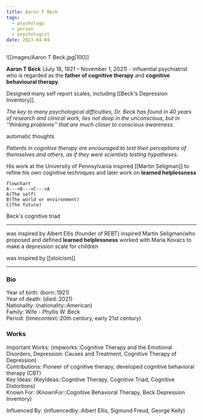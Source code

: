 ```yaml
---
title: Aaron T Beck
tags:
  - psychology
  - person
  - psychologist
date: 2023-04-04
---
```

![[images/Aaron T Beck.jpg|100]]

**Aaron T Beck** (July 18, 1921 – November 1, 2021) - influential psychiatrist who is regarded as the **father of cognitive therapy** and **cognitive behavioural therapy**.

Designed many self report scales, including [[Beck's Depression Inventory]]. 

*The key to many psychological difficulties, Dr. Beck has found in 40 years of research and clinical work, lies not deep in the unconscious, but in ''thinking problems'' that are much closer to conscious awareness.*

automatic thoughts

*Patients in cognitive therapy are encouraged to test their perceptions of themselves and others, as if they were scientists testing hypotheses.*

His work at the University of Pennsylvania inspired [[Martin Seligman]] to refine his own cognitive techniques and later work on **learned helplessness**

```mermaid
flowchart
A--->B--->C--->A
A(The self)
B(The world or environment)
C(The future)
```

Beck's cognitive triad

---

was inspired by Albert Ellis (founder of REBT)
inspired Martin Seligman(who proposed and defined **learned helplessness**
worked with Maria Kovacs to make a depression scale for children

was inspired by [[stoicism]]

---
### Bio
Year of birth: (born::1921)  
Year of death: (died::2021)  
Nationality: (nationality::American)  
Family: Wife - Phyllis W. Beck  
Period: (timecontext::20th century, early 21st century)  

### Works
Important Works: (impworks::Cognitive Therapy and the Emotional Disorders, Depression: Causes and Treatment, Cognitive Therapy of Depression)  
Contributions: Pioneer of cognitive therapy, developed cognitive behavioral therapy (CBT)  
Key Ideas: (KeyIdeas::Cognitive Therapy, Cognitive Triad, Cognitive Distortions)  
Known For: (KnownFor::Cognitive Behavioral Therapy, Beck Depression Inventory)  

Influenced By: (influencedby::Albert Ellis, Sigmund Freud, George Kelly)